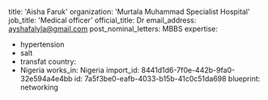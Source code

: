 title: 'Aisha Faruk'
organization: 'Murtala Muhammad Specialist Hospital'
job_title: 'Medical officer'
official_title: Dr
email_address: ayshafalyla@gmail.com
post_nominal_letters: MBBS
expertise:
  - hypertension
  - salt
  - transfat
country:
  - Nigeria
works_in: Nigeria
import_id: 8441d1d6-7f0e-442b-9fa0-32e594a4e4bb
id: 7a5f3be0-eafb-4033-b15b-41c0c51da698
blueprint: networking

